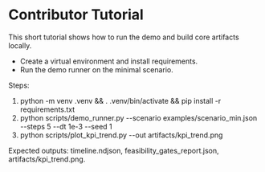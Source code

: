 # Contributor Tutorial

This short tutorial shows how to run the demo and build core artifacts locally.

- Create a virtual environment and install requirements.
- Run the demo runner on the minimal scenario.

Steps:

1. python -m venv .venv && . .venv/bin/activate && pip install -r requirements.txt
2. python scripts/demo_runner.py --scenario examples/scenario_min.json --steps 5 --dt 1e-3 --seed 1
3. python scripts/plot_kpi_trend.py --out artifacts/kpi_trend.png

Expected outputs: timeline.ndjson, feasibility_gates_report.json, artifacts/kpi_trend.png.
